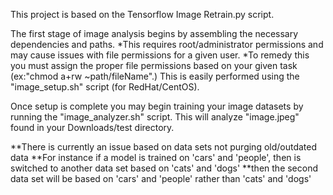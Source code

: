 This project is based on the Tensorflow Image Retrain.py script.

The first stage of image analysis begins by assembling the necessary dependencies and paths.
*This requires root/administrator permissions and may cause issues with file permissions for a given user.
*To remedy this you must assign the proper file permissions based on your given task (ex:"chmod a+rw ~path/fileName".)
This is easily performed using the "image_setup.sh" script (for RedHat/CentOS).

Once setup is complete you may begin training your image datasets by running the "image_analyzer.sh" script.
This will analyze "image.jpeg" found in your Downloads/test directory.

**There is currently an issue based on data sets not purging old/outdated data
**For instance if a model is trained on 'cars' and 'people', then is switched to another data set based on 'cats' and 'dogs'
**then the second data set will be based on 'cars' and 'people' rather than 'cats' and 'dogs'
